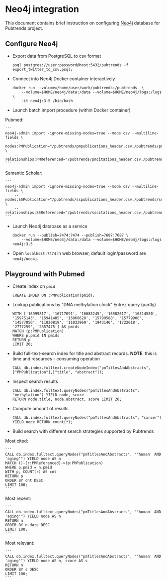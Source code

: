 Neo4j integration
=================
This document contains brief instruction on configuring [Neo4j](https://neo4j.com/product/?ref=home-banner) database for Pubtrends project.

Configure Neo4j
---------------

* Export data from PostgreSQL to csv format

    ```
    psql postgres://user:password@host:5432/pubtrends -f export_twitter_to_csv.psql;

    ```

* Connect into Neo4j Docker container interactively 

    ```
    docker run --volume=/home/user/work/pubtrends:/pubtrends  \
        --volume=$HOME/neo4j/data:/data --volume=$HOME/neo4j/logs:/logs \
        -it neo4j:3.5 /bin/bash
    ```
    
* Launch batch import procedure (within Docker container)

Pubmed:

    ```
    neo4j-admin import -ignore-missing-nodes=true --mode csv --multiline-fields \
        --nodes:PMPublication="/pubtrends/pmpublications_header.csv,/pubtrends/pmpublications.csv" \
        --relationships:PMReferenced="/pubtrends/pmcitations_header.csv,/pubtrends/pmcitations.csv"
    ```
  
Semantic Scholar:

    ```
    neo4j-admin import -ignore-missing-nodes=true --mode csv --multiline-fields \
        --nodes:SSPublication="/pubtrends/sspublications_header.csv,/pubtrends/sspublications.csv" \
        --relationships:SSReferenced="/pubtrends/sscitations_header.csv,/pubtrends/sscitations.csv"
    ```
    
* Launch Neo4j database as a service
    
    ```
    docker run --publish=7474:7474 --publish=7687:7687 \
        --volume=$HOME/neo4j/data:/data --volume=$HOME/neo4j/logs:/logs neo4j:3.5
    ```

* Open `localhost:7474` in web browser, default login/password are `neo4j/neo4j`.


Playground with Pubmed
----------------------

* Create index on `pmid`

    ```
    CREATE INDEX ON :PMPublication(pmid);
    ```

* Lookup publications by "DNA methylation clock" Entrez query (partly) 
    
    ```
    WITH ['16999817', '16717091', '16683245', '16582617', '16314580', '15975143', '15941485', '15860628', '15790588', '15779908', '14577056', '11820819', '11032969', '1943146', '1722018', '2777259', '2857475'] AS pmids 
    MATCH (p:PMPublication) 
    WHERE p.pmid IN pmids 
    RETURN p
    LIMIT 20;
    ```

* Build full-text-search index for title and abstract records. **NOTE**: this is time and resources - consuming operation

    ```
    CALL db.index.fulltext.createNodeIndex("pmTitlesAndAbstracts",["PMPublication"],["title", "abstract"]);
    ```

* Inspect search results

    ```
    CALL db.index.fulltext.queryNodes("pmTitlesAndAbstracts", "methylation") YIELD node, score 
    RETURN node.title, node.abstract, score LIMIT 20;
    ```

* Compute amount of results
    ```
    CALL db.index.fulltext.queryNodes("pmTitlesAndAbstracts", "cancer") YIELD node RETURN count(*);
    ```

* Build search with different search strategies supported by Pubtrends

Most cited:

    ```
    CALL db.index.fulltext.queryNodes("pmTitlesAndAbstracts", "'human' AND 'aging'") YIELD node AS n
    MATCH ()-[r:PMReferenced]->(p:PMPublication) 
    WHERE p.pmid = n.pmid 
    WITH p, COUNT(r) AS cnt 
    RETURN p 
    ORDER BY cnt DESC 
    LIMIT 100;
    ```

Most recent:

    ```
    CALL db.index.fulltext.queryNodes("pmTitlesAndAbstracts", "'human' AND 'aging'") YIELD node AS n
    RETURN n 
    ORDER BY n.date DESC 
    LIMIT 100;
    ```
    
Most relevant:

    ```
    CALL db.index.fulltext.queryNodes("pmTitlesAndAbstracts", "'human' AND 'aging'") YIELD node AS n, score AS s
    RETURN n 
    ORDER BY s DESC 
    LIMIT 100;
    ```